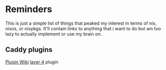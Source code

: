 # Reminders

This is just a simple list of things that peaked my interest
in terms of nix, nixos, or nixpkgs. It'll contain links to
anything that i want to do but am too lazy to actually implement
or use my brain on.

## Caddy plugins

[Plugin Wiki](https://wiki.nixos.org/wiki/Caddy#Adding_plug-ins)
[layer 4](https://github.com/mholt/caddy-l4) plugin
